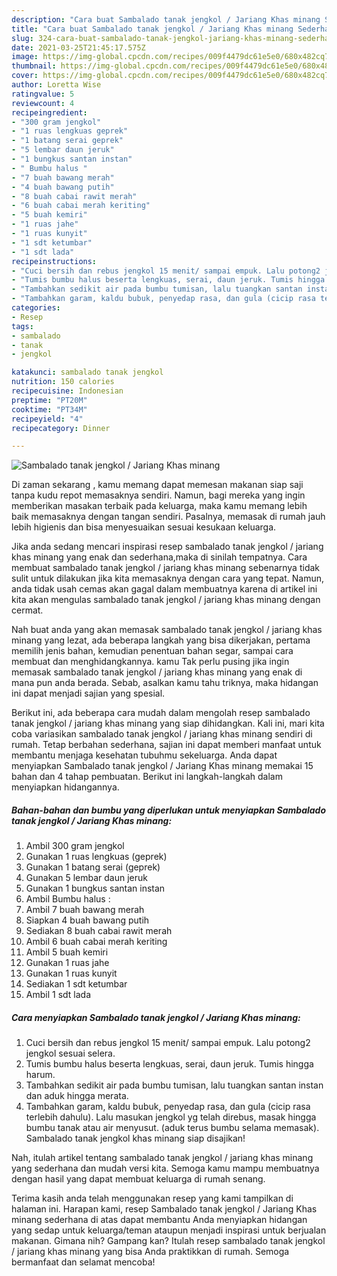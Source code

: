 ```yaml
---
description: "Cara buat Sambalado tanak jengkol / Jariang Khas minang Sederhana dan Mudah Dibuat"
title: "Cara buat Sambalado tanak jengkol / Jariang Khas minang Sederhana dan Mudah Dibuat"
slug: 324-cara-buat-sambalado-tanak-jengkol-jariang-khas-minang-sederhana-dan-mudah-dibuat
date: 2021-03-25T21:45:17.575Z
image: https://img-global.cpcdn.com/recipes/009f4479dc61e5e0/680x482cq70/sambalado-tanak-jengkol-jariang-khas-minang-foto-resep-utama.jpg
thumbnail: https://img-global.cpcdn.com/recipes/009f4479dc61e5e0/680x482cq70/sambalado-tanak-jengkol-jariang-khas-minang-foto-resep-utama.jpg
cover: https://img-global.cpcdn.com/recipes/009f4479dc61e5e0/680x482cq70/sambalado-tanak-jengkol-jariang-khas-minang-foto-resep-utama.jpg
author: Loretta Wise
ratingvalue: 5
reviewcount: 4
recipeingredient:
- "300 gram jengkol"
- "1 ruas lengkuas geprek"
- "1 batang serai geprek"
- "5 lembar daun jeruk"
- "1 bungkus santan instan"
- " Bumbu halus "
- "7 buah bawang merah"
- "4 buah bawang putih"
- "8 buah cabai rawit merah"
- "6 buah cabai merah keriting"
- "5 buah kemiri"
- "1 ruas jahe"
- "1 ruas kunyit"
- "1 sdt ketumbar"
- "1 sdt lada"
recipeinstructions:
- "Cuci bersih dan rebus jengkol 15 menit/ sampai empuk. Lalu potong2 jengkol sesuai selera."
- "Tumis bumbu halus beserta lengkuas, serai, daun jeruk. Tumis hingga harum."
- "Tambahkan sedikit air pada bumbu tumisan, lalu tuangkan santan instan dan aduk hingga merata."
- "Tambahkan garam, kaldu bubuk, penyedap rasa, dan gula (cicip rasa terlebih dahulu). Lalu masukan jengkol yg telah direbus, masak hingga bumbu tanak atau air menyusut. (aduk terus bumbu selama memasak). Sambalado tanak jengkol khas minang siap disajikan!"
categories:
- Resep
tags:
- sambalado
- tanak
- jengkol

katakunci: sambalado tanak jengkol 
nutrition: 150 calories
recipecuisine: Indonesian
preptime: "PT20M"
cooktime: "PT34M"
recipeyield: "4"
recipecategory: Dinner

---
```



![Sambalado tanak jengkol / Jariang Khas minang](https://img-global.cpcdn.com/recipes/009f4479dc61e5e0/680x482cq70/sambalado-tanak-jengkol-jariang-khas-minang-foto-resep-utama.jpg)

Di zaman  sekarang , kamu memang dapat memesan makanan siap saji tanpa kudu repot memasaknya sendiri. Namun, bagi mereka yang ingin memberikan masakan terbaik pada keluarga, maka kamu memang lebih baik memasaknya dengan tangan sendiri. Pasalnya, memasak di rumah jauh lebih higienis dan bisa menyesuaikan sesuai kesukaan keluarga.

Jika anda sedang mencari inspirasi resep sambalado tanak jengkol / jariang khas minang yang enak dan sederhana,maka di sinilah tempatnya. Cara membuat sambalado tanak jengkol / jariang khas minang  sebenarnya tidak sulit untuk dilakukan jika kita memasaknya dengan cara yang tepat. Namun, anda tidak usah cemas akan gagal dalam membuatnya 
karena di artikel ini kita akan mengulas sambalado tanak jengkol / jariang khas minang dengan cermat.  



Nah buat anda yang akan memasak sambalado tanak jengkol / jariang khas minang yang lezat, ada beberapa langkah yang bisa dikerjakan, pertama memilih jenis bahan, kemudian penentuan bahan segar, sampai cara membuat dan menghidangkannya. kamu Tak perlu pusing jika ingin memasak sambalado tanak jengkol / jariang khas minang yang enak di mana pun anda berada. Sebab, asalkan kamu  tahu triknya, maka hidangan ini dapat menjadi sajian yang spesial.

Berikut ini, ada beberapa cara mudah dalam mengolah resep sambalado tanak jengkol / jariang khas minang yang siap dihidangkan. Kali ini, mari kita coba variasikan sambalado tanak jengkol / jariang khas minang sendiri di rumah. Tetap berbahan sederhana, sajian ini dapat memberi manfaat untuk membantu menjaga kesehatan tubuhmu sekeluarga. Anda dapat menyiapkan Sambalado tanak jengkol / Jariang Khas minang memakai 15 bahan dan 4 tahap pembuatan. Berikut ini langkah-langkah dalam menyiapkan hidangannya.

<!--inarticleads1-->

##### Bahan-bahan dan bumbu yang diperlukan untuk menyiapkan Sambalado tanak jengkol / Jariang Khas minang:

1. Ambil 300 gram jengkol
1. Gunakan 1 ruas lengkuas (geprek)
1. Gunakan 1 batang serai (geprek)
1. Gunakan 5 lembar daun jeruk
1. Gunakan 1 bungkus santan instan
1. Ambil  Bumbu halus :
1. Ambil 7 buah bawang merah
1. Siapkan 4 buah bawang putih
1. Sediakan 8 buah cabai rawit merah
1. Ambil 6 buah cabai merah keriting
1. Ambil 5 buah kemiri
1. Gunakan 1 ruas jahe
1. Gunakan 1 ruas kunyit
1. Sediakan 1 sdt ketumbar
1. Ambil 1 sdt lada




<!--inarticleads2-->

##### Cara menyiapkan Sambalado tanak jengkol / Jariang Khas minang:

1. Cuci bersih dan rebus jengkol 15 menit/ sampai empuk. Lalu potong2 jengkol sesuai selera.
1. Tumis bumbu halus beserta lengkuas, serai, daun jeruk. Tumis hingga harum.
1. Tambahkan sedikit air pada bumbu tumisan, lalu tuangkan santan instan dan aduk hingga merata.
1. Tambahkan garam, kaldu bubuk, penyedap rasa, dan gula (cicip rasa terlebih dahulu). Lalu masukan jengkol yg telah direbus, masak hingga bumbu tanak atau air menyusut. (aduk terus bumbu selama memasak). Sambalado tanak jengkol khas minang siap disajikan!




Nah, itulah artikel tentang  sambalado tanak jengkol / jariang khas minang  yang sederhana dan mudah versi kita. Semoga kamu mampu membuatnya dengan hasil yang dapat membuat keluarga di rumah senang. 

Terima kasih anda telah menggunakan resep yang kami tampilkan di halaman ini. Harapan kami, resep  Sambalado tanak jengkol / Jariang Khas minang sederhana di atas dapat membantu Anda menyiapkan hidangan yang sedap untuk keluarga/teman ataupun menjadi inspirasi untuk berjualan makanan. Gimana nih? Gampang kan? Itulah resep sambalado tanak jengkol / jariang khas minang yang bisa Anda praktikkan di rumah. Semoga bermanfaat dan selamat mencoba!

